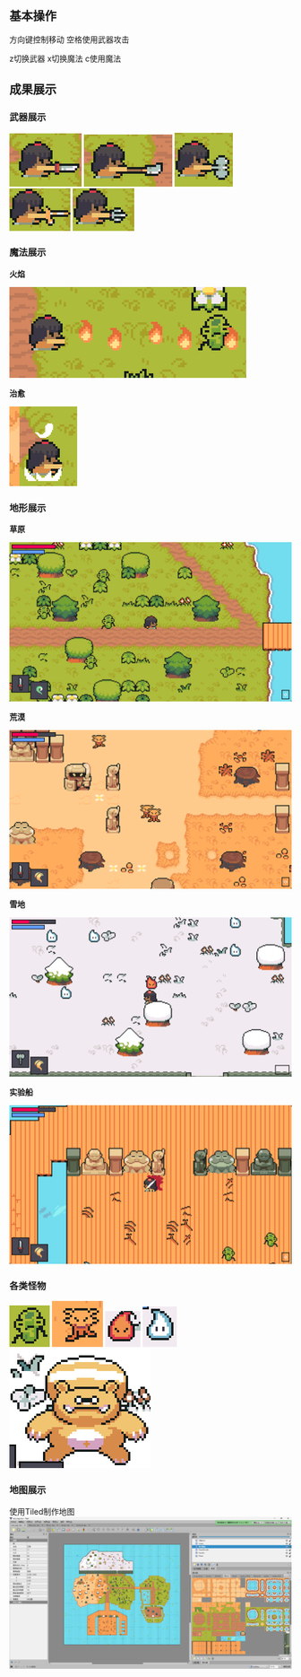 ## 基本操作
方向键控制移动 空格使用武器攻击

z切换武器 x切换魔法 c使用魔法
## 成果展示
### 武器展示

![img_1.png](img_1.png)
![img_2.png](img_2.png)
![img_3.png](img_3.png)
![img_4.png](img_4.png)
![img_5.png](img_5.png)

### 魔法展示

**火焰**

![img_6.png](img_6.png)

**治愈**

![img_7.png](img_7.png)

### 地形展示
**草原**

![img_8.png](img_8.png)

**荒漠**

![img_9.png](img_9.png)

**雪地**

![img_10.png](img_10.png)

**实验船**

![img_11.png](img_11.png)

### 各类怪物
![img_12.png](img_12.png)
![img_13.png](img_13.png)
![img_14.png](img_14.png)
![img_15.png](img_15.png)
![img_16.png](img_16.png)

### 地图展示
使用Tiled制作地图
![img.png](img.png)